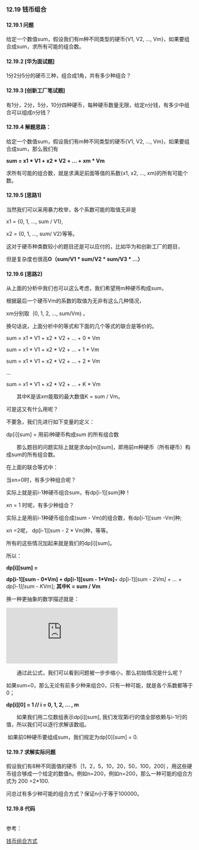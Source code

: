 ### 12.19 钱币组合

#### 12.19.1 问题

给定一个数值sum，假设我们有m种不同类型的硬币{V1, V2, ..., Vm}，如果要组合成sum，求所有可能的组合数。 

#### 12.19.2 **[华为面试题]** 

 1分2分5分的硬币三种，组合成1角，共有多少种组合？

#### 12.19.3  **[创新工厂笔试题]** 

 有1分，2分，5分，10分四种硬币，每种硬币数量无限，给定n分钱，有多少中组合可以组成n分钱？

#### 12.19.4 解题思路： 

 给定一个数值sum，假设我们有m种不同类型的硬币{V1, V2, ..., Vm}，如果要组合成sum，那么我们有

 **sum = x1 \* V1 + x2 * V2 + ... + xm * Vm** 

 求所有可能的组合数，就是求满足前面等值的系数{x1, x2, ..., xm}的所有可能个数。

####  12.19.5 [思路1] 

 当然我们可以采用暴力枚举，各个系数可能的取值无非是

 x1 = {0, 1, ..., sum / V1}, 

 x2 = {0, 1, ..., sum/ V2}等等。

 这对于硬币种类数较小的题目还是可以应付的，比如华为和创新工厂的题目，

 但是复杂度也很高**O（sum/V1 \* sum/V2 * sum/V3 * ...）**

#### 12.19.6  [思路2] 

 从上面的分析中我们也可以这么考虑，我们希望用m种硬币构成sum，

 根据最后一个硬币Vm的系数的取值为无非有这么几种情况，

 xm分别取｛0, 1, 2, ..., sum/Vm｝，

 换句话说，上面分析中的等式和下面的几个等式的联合是等价的。

 sum = x1 * V1 + x2 * V2 + ... + 0 * Vm

 sum = x1 * V1 + x2 * V2 + ... + 1 * Vm

 sum = x1 * V1 + x2 * V2 + ... + 2 * Vm

 ...

 sum = x1 * V1 + x2 * V2 + ... + K * Vm  

 　　其中K是该xm能取的最大数值K = sum / Vm。

 可是这又有什么用呢？

 不要急，我们先进行如下变量的定义：

 dp[i][sum] = 用前i种硬币构成sum 的所有组合数

 　　那么题目的问题实际上就是求dp[m][sum]，即用前m种硬币（所有硬币）构成sum的所有组合数。

 在上面的联合等式中：

 当xn=0时，有多少种组合呢？ 

 实际上就是前i-1种硬币组合sum，有dp[i-1][sum]种！

  xn = 1 时呢，有多少种组合？ 

 实际上是用前i-1种硬币组合成(sum - Vm)的组合数，有dp[i-1][sum -Vm]种; 

 xn =2呢， dp[i-1][sum - 2 * Vm]种，等等。

 所有的这些情况加起来就是我们的dp[i][sum]。

 所以：

 **dp[i][sum] =** 

 **dp[i-1][sum - 0\*Vm] + dp[i-1][sum - 1*Vm]**+  dp[i-1][sum - 2*Vm] + ... + dp[i-1][sum - K*Vm]; **其中K = sum / Vm**

 换一种更抽象的数学描述就是：

 ![递归公式](http://www.sciweavers.org/tex2img.php?eq=dp%5Bi%5D%5Bsum%5D%20%3D%20%5Csum_%7Bk%3D0%7D%5E%7Bsum%2FVm%7D%20dp%5Bi-1%5D%5Bsum%20-%20k%2AVm%5D&bc=White&fc=Black&im=png&fs=12&ff=arev&edit=0)

 　　通过此公式，我们可以看到问题被一步步缩小，那么初始情况是什么呢？

 如果sum=0，那么无论有前多少种来组合0，只有一种可能，就是各个系数都等于0；

 **dp[i][0] = 1   // i = 0, 1, 2, ... , m**

 　　如果我们用二位数组表示dp[i][sum], 我们发现第i行的值全部依赖与i-1行的值，所以我们可以逐行求解该数组。

​      如果前0种硬币要组成sum，我们规定为dp[0][sum] = 0. 

#### 12.19.7 求解实际问题

 假设我们有8种不同面值的硬币｛1，2，5，10，20，50，100，200｝，用这些硬币组合够成一个给定的数值n。例如n=200，例如n=200，那么一种可能的组合方式为 200 =2*100.

 问总过有多少种可能的组合方式？保证n小于等于100000。

####  12.19.8 代码

```swift

```

参考：

[钱币组合方式](https://blog.csdn.net/f2006116/article/details/52565979)
